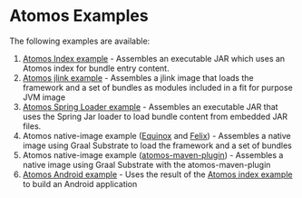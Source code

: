 # Atomos Examples

The following examples are available:
1. [Atomos Index example](atomos.examples.index/README.md) - Assembles an executable JAR which uses an Atomos index for bundle entry content.
1. [Atomos jlink example](atomos.examples.jlink/README.md) - Assembles a jlink image that loads the framework and a set of bundles as modules included in a fit for purpose JVM image
1. [Atomos Spring Loader example](atomos.examples.springloader/README.md) - Assembles an executable JAR that uses the Spring Jar loader to load bundle content from embedded JAR files.
1. Atomos native-image example ([Equinox](atomos.examples.substrate.equinox/README.md) and [Felix](atomos.examples.substrate.felix/README.md)) - Assembles a native image using Graal Substrate to load the framework and a set of bundles
1. Atomos native-image example ([atomos-maven-plugin](atomos.examples.substrate.maven.equinox/README.md)) - Assembles a native image using Graal Substrate with the atomos-maven-plugin
1. [Atomos Android example](atomos.examples.android/README.md) - Uses the result of the [Atomos index example](atomos.examples.index/README.md) to build an Android application